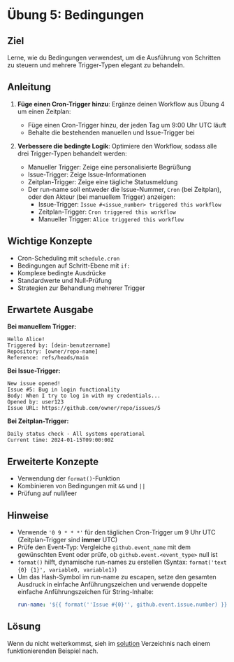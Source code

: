 # Übung 5: Bedingungen

## Ziel
Lerne, wie du Bedingungen verwendest, um die Ausführung von Schritten zu steuern und mehrere Trigger-Typen elegant zu behandeln.

## Anleitung

1. **Füge einen Cron-Trigger hinzu**: Ergänze deinen Workflow aus Übung 4 um einen Zeitplan:
   - Füge einen Cron-Trigger hinzu, der jeden Tag um 9:00 Uhr UTC läuft
   - Behalte die bestehenden manuellen und Issue-Trigger bei

2. **Verbessere die bedingte Logik**: Optimiere den Workflow, sodass alle drei Trigger-Typen behandelt werden:
   - Manueller Trigger: Zeige eine personalisierte Begrüßung
   - Issue-Trigger: Zeige Issue-Informationen
   - Zeitplan-Trigger: Zeige eine tägliche Statusmeldung
   - Der run-name soll entweder die Issue-Nummer, `Cron` (bei Zeitplan), oder den Akteur (bei manuellem Trigger) anzeigen:
     - Issue-Trigger: `Issue #<issue_number> triggered this workflow`
     - Zeitplan-Trigger: `Cron triggered this workflow`
     - Manueller Trigger: `Alice triggered this workflow`

## Wichtige Konzepte
- Cron-Scheduling mit `schedule.cron`
- Bedingungen auf Schritt-Ebene mit `if:`
- Komplexe bedingte Ausdrücke
- Standardwerte und Null-Prüfung
- Strategien zur Behandlung mehrerer Trigger

## Erwartete Ausgabe

**Bei manuellem Trigger:**
```
Hello Alice!
Triggered by: [dein-benutzername]
Repository: [owner/repo-name]
Reference: refs/heads/main
```

**Bei Issue-Trigger:**
```
New issue opened!
Issue #5: Bug in login functionality
Body: When I try to log in with my credentials...
Opened by: user123
Issue URL: https://github.com/owner/repo/issues/5
```

**Bei Zeitplan-Trigger:**
```
Daily status check - All systems operational
Current time: 2024-01-15T09:00:00Z
```

## Erweiterte Konzepte
- Verwendung der `format()`-Funktion
- Kombinieren von Bedingungen mit `&&` und `||`
- Prüfung auf null/leer

## Hinweise
- Verwende `'0 9 * * *'` für den täglichen Cron-Trigger um 9 Uhr UTC (Zeitplan-Trigger sind **immer** UTC)
- Prüfe den Event-Typ: Vergleiche `github.event_name` mit dem gewünschten Event oder prüfe, ob `github.event.<event_type>` null ist
- `format()` hilft, dynamische run-names zu erstellen (Syntax: `format('text {0} {1}', variable0, variable1)`)
- Um das Hash-Symbol im run-name zu escapen, setze den gesamten Ausdruck in einfache Anführungszeichen und verwende doppelte einfache Anführungszeichen für String-Inhalte:
  ```yaml
  run-name: '${{ format(''Issue #{0}'', github.event.issue.number) }}'
  ```

## Lösung
Wenn du nicht weiterkommst, sieh im [solution](../../solutions/05-conditions/) Verzeichnis nach einem funktionierenden Beispiel nach.
